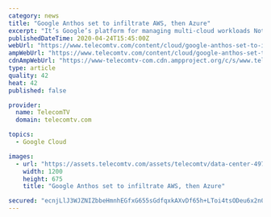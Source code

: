 ```yaml
---
category: news
title: "Google Anthos set to infiltrate AWS, then Azure"
excerpt: "It’s Google’s platform for managing multi-cloud workloads Not sure how to characterise Anthos Hybrid Cloud. Like a cuckoo’s nesting strategy perhaps It and other similar moves, are bound to change the dynamic of the cloud market Google has now made its move with its Anthos hybrid cloud platform and announced that it will effectively ..."
publishedDateTime: 2020-04-24T15:45:00Z
webUrl: "https://www.telecomtv.com/content/cloud/google-anthos-set-to-infiltrate-aws-then-azure-38460/"
ampWebUrl: "https://www.telecomtv.com/content/cloud/google-anthos-set-to-infiltrate-aws-then-azure-38460/amp/"
cdnAmpWebUrl: "https://www-telecomtv-com.cdn.ampproject.org/c/s/www.telecomtv.com/content/cloud/google-anthos-set-to-infiltrate-aws-then-azure-38460/amp/"
type: article
quality: 42
heat: 42
published: false

provider:
  name: TelecomTV
  domain: telecomtv.com

topics:
  - Google Cloud

images:
  - url: "https://assets.telecomtv.com/assets/telecomtv/data-center-4979.jpg?w=1200"
    width: 1200
    height: 675
    title: "Google Anthos set to infiltrate AWS, then Azure"

secured: "ecnjLlJ3WJZNIZbbeHmnhEGfxG655sGdfqxkAXvDf65h+LToi4tsODeu6x2n0QT+hj9QiyYtO7Dip5tyn8Y7+IjzPiE6UHajVL9Y7/yIVfgh86CiZFcIRMet7JauZfJ818I/iHa//PfxzsLOBvkpvQmYF/3YlNUB48Sk/S6kORnKIn1u1kOsUg7hLEpaB0PWkA474ikSQ/aYdFh84wDH8jkcP/rbFApflBpXzJ0LDd/vy3UjCd1VEdBOamZyydtt9h00qmI5r1RqPBUiLi/DB82p2pXwLLVWiLIPU7VbsK0mosEnJ7JhwE9s25GrnXHr;jk3sc0WBDccdUD/cHqmRLg=="
---
```


